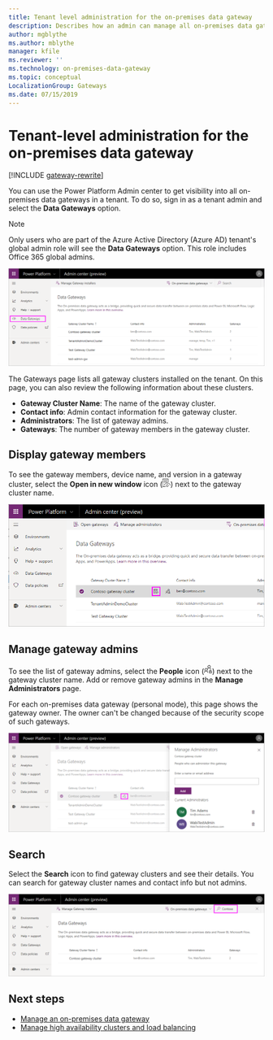 ```yaml
---
title: Tenant level administration for the on-premises data gateway
description: Describes how an admin can manage all on-premises data gateways within their tenant.
author: mgblythe
ms.author: mblythe
manager: kfile
ms.reviewer: ''
ms.technology: on-premises-data-gateway
ms.topic: conceptual
LocalizationGroup: Gateways
ms.date: 07/15/2019
---
```


# Tenant-level administration for the on-premises data gateway

[!INCLUDE [gateway-rewrite](../includes/gateway-rewrite.md)]

You can use the Power Platform Admin center to get visibility into all on-premises data gateways in a tenant. To do so, sign in as a tenant admin and select the **Data Gateways** option.

> [!NOTE]
> Only users who are part of the Azure Active Directory (Azure AD) tenant's global admin role will see the **Data Gateways** option. This role includes Office 365 global admins.

![On-premises data gateway page](media/service-gateway-tenant-level-admin/tenant-data-gateway.png)

The Gateways page lists all gateway clusters installed on the tenant. On this page, you can also review the following information about these clusters.

* **Gateway Cluster Name**: The name of the gateway cluster.
* **Contact info**: Admin contact information for the gateway cluster.
* **Administrators**: The list of gateway admins.
* **Gateways**: The number of gateway members in the gateway cluster.

## Display gateway members

To see the gateway members, device name, and version in a gateway cluster, select the **Open in new window** icon (![Icon for opening in new window](media/service-gateway-tenant-level-admin/open-icon.png)) next to the gateway cluster name.

![Selecting the icon for opening in a new window](media/service-gateway-tenant-level-admin/open-in-new-window.png)

## Manage gateway admins

To see the list of gateway admins, select the **People** icon (![People icon](media/service-gateway-tenant-level-admin/people-icon.png)) next to the gateway cluster name. Add or remove gateway admins in the **Manage Administrators** page.

For each on-premises data gateway (personal mode), this page shows the gateway owner. The owner can't be changed because of the security scope of such gateways.

![Page for managing admins](media/service-gateway-tenant-level-admin/manage-admins.png)

## Search

Select the **Search** icon to find gateway clusters and see their details. You can search for gateway cluster names and contact info but not admins.

![The Search icon highlighted](media/service-gateway-tenant-level-admin/gateway-search.png)

## Next steps

* [Manage an on-premises data gateway](service-gateway-manage.md)
* [Manage high availability clusters and load balancing](service-gateway-high-availability-clusters.md)
